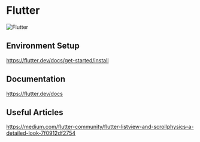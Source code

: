 # Flutter

![Flutter](https://flutter.dev/assets/homepage/carousel/slide_4-layer_2-7455a67b3c69f4f5f0c3f61322c5216d32ac191fa8ddb393654a87dc67c9ead2.png)

## Environment Setup

https://flutter.dev/docs/get-started/install

## Documentation

https://flutter.dev/docs

## Useful Articles

https://medium.com/flutter-community/flutter-listview-and-scrollphysics-a-detailed-look-7f0912df2754
